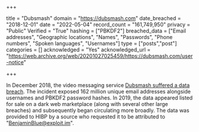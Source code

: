 +++

title = "Dubsmash"
domain = "https://dubsmash.com"
date_breached = "2018-12-01"
date = "2022-05-04"
record_count = "161,749,950"
privacy = "Public"
Verified = "True"
hashing = ["PBKDF2"]
breached_data = ["Email addresses", "Geographic locations", "Names", "Passwords", "Phone numbers", "Spoken languages", "Usernames"]
type = ["posts","post"]
categories = []
acknowledged = "Yes"
acknowledged_url = "https://web.archive.org/web/20201027025459/https://dubsmash.com/user-notice"

+++


In December 2018, the video messaging service <a href="https://www.theregister.co.uk/2019/02/11/620_million_hacked_accounts_dark_web/" target="_blank" rel="noopener">Dubsmash suffered a data breach</a>. The incident exposed 162 million unique email addresses alongside usernames and PBKDF2 password hashes. In 2019, the data appeared listed for sale on a dark web marketplace (along with several other large breaches) and subsequently began circulating more broadly. The data was provided to HIBP by a source who requested it to be attributed to &quot;BenjaminBlue@exploit.im&quot;.

